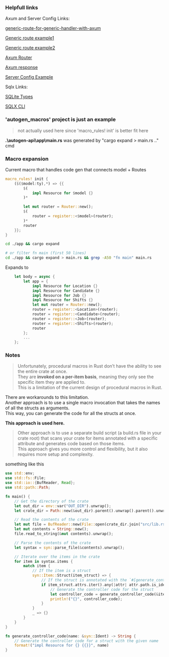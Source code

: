 
### Helpfull links

Axum and Server Config Links:

[generic-route-for-generic-handler-with-axum](https://stackoverflow.com/questions/77851864/generic-route-for-generic-handler-with-axum)

[Generic route example1](https://github.com/tokio-rs/axum/discussions/358)

[Generic route example2](https://github.com/tokio-rs/axum/discussions/2184)

[Axum Router](https://docs.rs/axum/latest/axum/struct.Router.html)

[Axum response](https://docs.rs/axum/latest/axum/response/index.html)

[Server Config Example](https://stackoverflow.com/questions/74270324/axum-pass-parameters-to-handlers)


Sqlx Links:

[SQLite Types](https://docs.rs/sqlx/latest/sqlx/sqlite/types)

[SQLX CLI](https://github.com/launchbadge/sqlx/blob/main/sqlx-cli/README.md)

### 'autogen_macros' project is just an example
> not actually used here since 'macro_rules! init' is better fit here 

 **.\autogen-api\app\main.rs** was generated by "cargo expand > main.rs .." cmd

### Macro expansion

Current macro that handles code gen that connects model + Routes

```rust
macro_rules! init {
    ($($model:ty),*) => {{
        $(
            impl Resource for $model {}
        )*

        let mut router = Router::new();
        $(
            router = register::<$model>(router);
        )*
        router
    }};
}
```

```bash
cd ./app && cargo expand

# or filter fn main (first 50 lines)
cd ./app && cargo expand > main.rs && grep -A50 "fn main" main.rs
```
Expands to

```rust
    let body = async {
        let app = {
            impl Resource for Location {}
            impl Resource for Candidate {}
            impl Resource for Job {}
            impl Resource for Shifts {}
            let mut router = Router::new();
            router = register::<Location>(router);
            router = register::<Candidate>(router);
            router = register::<Job>(router);
            router = register::<Shifts>(router);
            router
        };
        ...
    };
```

### Notes 

>Unfortunately, procedural macros in Rust don’t have the ability to see the entire crate at once.<br/>
They are **invoked on a per-item basis**, meaning they only see the specific item they are applied to. <br/>
This is a limitation of the current design of procedural macros in Rust.

There are workarounds to this limitation.<br/>
Another approach is to use a single macro invocation that takes the names of all the structs as arguments.<br/>
This way, you can generate the code for all the structs at once.

**This approach is used here.**

>Other approach is to use a separate build script (a build.rs file in your crate root) that scans your crate for items annotated with a specific attribute and generates code based on those items.<br/>
>This approach gives you more control and flexibility, but it also requires more setup and complexity.

something like this 
```rust
use std::env;
use std::fs::File;
use std::io::{BufReader, Read};
use std::path::Path;

fn main() {
    // Get the directory of the crate
    let out_dir = env::var("OUT_DIR").unwrap();
    let crate_dir = Path::new(&out_dir).parent().unwrap().parent().unwrap().parent().unwrap();

    // Read the contents of the crate
    let mut file = BufReader::new(File::open(crate_dir.join("src/lib.rs")).unwrap());
    let mut contents = String::new();
    file.read_to_string(&mut contents).unwrap();

    // Parse the contents of the crate
    let syntax = syn::parse_file(&contents).unwrap();

    // Iterate over the items in the crate
    for item in syntax.items {
        match item {
            // If the item is a struct
            syn::Item::Struct(item_struct) => {
                // If the struct is annotated with the `#[generate_controller]` attribute
                if item_struct.attrs.iter().any(|attr| attr.path.is_ident("generate_controller")) {
                    // Generate the controller code for the struct
                    let controller_code = generate_controller_code(&item_struct.ident);
                    println!("{}", controller_code);
                }
            }
            _ => {}
        }
    }
}

fn generate_controller_code(name: &syn::Ident) -> String {
    // Generate the controller code for a struct with the given name
    format!("impl Resource for {} {{}}", name)
}

```
